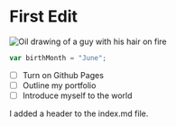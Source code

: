 # First Edit
![Oil drawing of a guy with his hair on fire](https://i.pinimg.com/1200x/80/91/bb/8091bbd873c65d6f1f64a73982940c15.jpg)
```javascript
var birthMonth = "June";
```
- [ ] Turn on Github Pages
- [ ] Outline my portfolio
- [ ] Introduce myself to the world
      
I added a header to the index.md file. 



